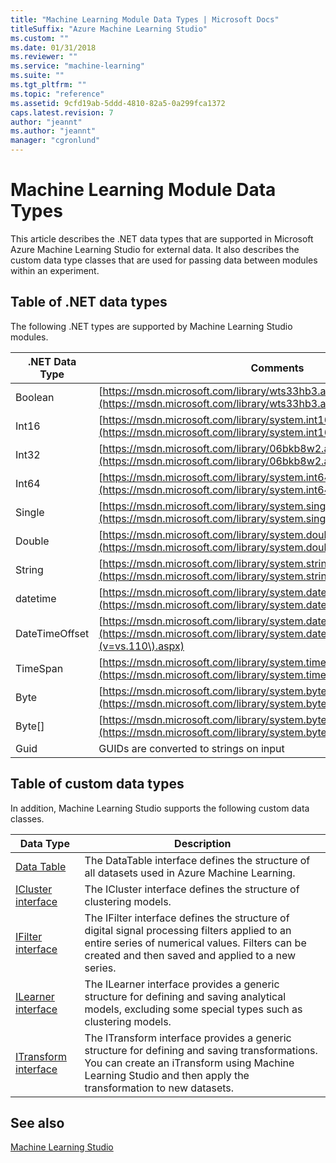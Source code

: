 ```yaml
---
title: "Machine Learning Module Data Types | Microsoft Docs"
titleSuffix: "Azure Machine Learning Studio"
ms.custom: ""
ms.date: 01/31/2018
ms.reviewer: ""
ms.service: "machine-learning"
ms.suite: ""
ms.tgt_pltfrm: ""
ms.topic: "reference"
ms.assetid: 9cfd19ab-5ddd-4810-82a5-0a299fca1372
caps.latest.revision: 7
author: "jeannt"
ms.author: "jeannt"
manager: "cgronlund"
---
```

# Machine Learning Module Data Types

This article describes the .NET data types that are supported in Microsoft Azure Machine Learning Studio for external data. It also describes the custom data type classes that are used for passing data between modules within an experiment.

##  <a name="types"></a> Table of .NET data types

The following .NET types are supported by Machine Learning Studio modules.

|.NET Data Type|Comments|  
|--------------------|--------------|  
|Boolean|[https://msdn.microsoft.com/library/wts33hb3.aspx](https://msdn.microsoft.com/library/wts33hb3.aspx)|  
|Int16|[https://msdn.microsoft.com/library/system.int16(v=vs.110).aspx](https://msdn.microsoft.com/library/system.int16\(v=vs.110\).aspx)|  
|Int32|[https://msdn.microsoft.com/library/06bkb8w2.aspx](https://msdn.microsoft.com/library/06bkb8w2.aspx)|  
|Int64|[https://msdn.microsoft.com/library/system.int64.aspx](https://msdn.microsoft.com/library/system.int64.aspx)|  
|Single|[https://msdn.microsoft.com/library/system.single(v=vs.110).aspx](https://msdn.microsoft.com/library/system.single\(v=vs.110\).aspx)|  
|Double|[https://msdn.microsoft.com/library/system.double(v=vs.110).aspx](https://msdn.microsoft.com/library/system.double\(v=vs.110\).aspx)|  
|String|[https://msdn.microsoft.com/library/system.string(v=vs.110).aspx](https://msdn.microsoft.com/library/system.string\(v=vs.110\).aspx)|  
|datetime|[https://msdn.microsoft.com/library/system.datetime(v=vs.110).aspx](https://msdn.microsoft.com/library/system.datetime\(v=vs.110\).aspx)|  
|DateTimeOffset|[https://msdn.microsoft.com/library/system.datetimeoffset(v=vs.110).aspx](https://msdn.microsoft.com/library/system.datetimeoffset\(v=vs.110\).aspx)|  
|TimeSpan|[https://msdn.microsoft.com/library/system.timespan(v=vs.110).aspx](https://msdn.microsoft.com/library/system.timespan\(v=vs.110\).aspx)|  
|Byte|[https://msdn.microsoft.com/library/system.byte(v=vs.110).aspx](https://msdn.microsoft.com/library/system.byte\(v=vs.110\).aspx)|  
|Byte[]|[https://msdn.microsoft.com/library/system.byte.aspx](https://msdn.microsoft.com/library/system.byte.aspx)|  
|Guid|GUIDs are converted to strings on input|  

## Table of custom data types

In addition, Machine Learning Studio supports the following custom data classes.  

|Data Type|Description|  
|---------------|-----------------|  
|[Data Table](data-table.md)|The DataTable interface defines the structure of all datasets used in Azure Machine Learning.|  
|[ICluster interface](icluster-interface.md)|The ICluster interface defines the structure of clustering models.|  
|[IFilter interface](ifilter-interface.md)|The IFilter interface defines the structure of digital signal processing filters applied to an entire series of numerical values. Filters can be created and then saved and applied to a new series.|  
|[ILearner interface](ilearner-interface.md)|The ILearner interface provides a generic structure for defining and saving analytical models, excluding some special types such as clustering models.|  
|[ITransform interface](itransform-interface.md)|The ITransform interface provides a generic structure for defining and saving transformations. You can create an iTransform using Machine Learning Studio and then apply the transformation to new datasets.|  

## See also

 [Machine Learning Studio](machine-learning-studio-algorithm-and-module-help.md)